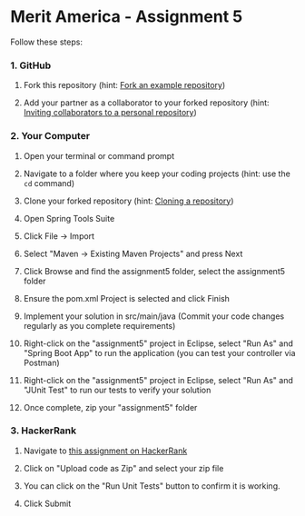 # Merit America - Assignment 5

Follow these steps:

### 1. GitHub

  1. Fork this repository (hint: [Fork an example repository](https://help.github.com/en/github/getting-started-with-github/fork-a-repo#fork-an-example-repository))

  2. Add your partner as a collaborator to your forked repository (hint: [Inviting collaborators to a personal repository](https://help.github.com/en/github/setting-up-and-managing-your-github-user-account/inviting-collaborators-to-a-personal-repository))

### 2. Your Computer

  1. Open your terminal or command prompt

  2. Navigate to a folder where you keep your coding projects (hint: use the `cd` command)

  3. Clone your forked repository (hint: [Cloning a repository](https://help.github.com/en/github/creating-cloning-and-archiving-repositories/cloning-a-repository))

  4. Open Spring Tools Suite

  5. Click File -> Import

  6. Select "Maven -> Existing Maven Projects" and press Next

  7. Click Browse and find the assignment5 folder, select the assignment5 folder

  8. Ensure the pom.xml Project is selected and click Finish

  9. Implement your solution in src/main/java (Commit your code changes regularly as you complete requirements)

  10. Right-click on the "assignment5" project in Eclipse, select "Run As" and "Spring Boot App" to run the application (you can test your controller via Postman)

  11. Right-click on the "assignment5" project in Eclipse, select "Run As" and "JUnit Test" to run our tests to verify your solution

  12. Once complete, zip your "assignment5" folder

### 3. HackerRank

  1. Navigate to [this assignment on HackerRank](https://www.hackerrank.com/test/brmed3q9m6h/4a65dfa9c959c3aca5d6df324db6a184?try_test=true)

  2. Click on "Upload code as Zip" and select your zip file

  3. You can click on the "Run Unit Tests" button to confirm it is working.

  4. Click Submit